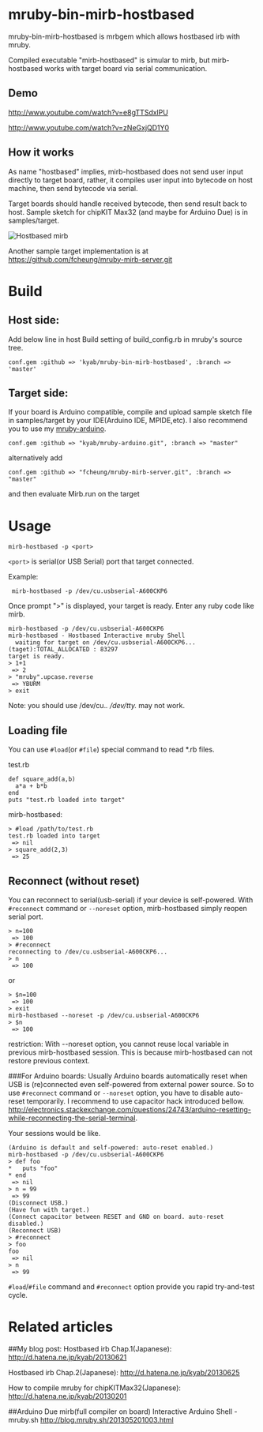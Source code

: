 # mruby-bin-mirb-hostbased
mruby-bin-mirb-hostbased is mrbgem which allows hostbased irb with mruby.

Compiled executable "mirb-hostbased" is simular to mirb, but mirb-hostbased
works with target board via serial communication.

## Demo
 http://www.youtube.com/watch?v=e8gTTSdxlPU

 http://www.youtube.com/watch?v=zNeGxjQD1Y0
 
## How it works
As name "hostbased" implies, mirb-hostbased does not send user input directly to
target board, rather, it compiles user input into bytecode on host machine, then send bytecode via serial.

Target boards should handle received bytecode, then send result back to host.
Sample sketch for chipKIT Max32 (and maybe for Arduino Due) is in samples/target.

![Hostbased mirb](https://cacoo.com/diagrams/EmmKpYRK6YEvRwcE-44F09.png)

Another sample target implementation is at https://github.com/fcheung/mruby-mirb-server.git

# Build
## Host side:
Add below line in host Build setting of build_config.rb in mruby's source tree.

```
conf.gem :github => 'kyab/mruby-bin-mirb-hostbased', :branch => 'master'
```

## Target side:
If your board is Arduino compatible, compile and upload sample sketch file in samples/target by your IDE(Arduino IDE, MPIDE,etc).
I also recommend you to use my [mruby-arduino](https://github.com/kyab/mruby-arduino).

```
conf.gem :github => "kyab/mruby-arduino.git", :branch => "master"
```

alternatively add

```
conf.gem :github => "fcheung/mruby-mirb-server.git", :branch => "master"
```

and then evaluate Mirb.run on the target


# Usage
```
mirb-hostbased -p <port>
```
`<port>` is serial(or USB Serial) port that target connected.

Example:
```
 mirb-hostbased -p /dev/cu.usbserial-A600CKP6
```

Once prompt ">" is displayed, your target is ready. Enter any ruby code like mirb.
```
mirb-hostbased -p /dev/cu.usbserial-A600CKP6 
mirb-hostbased - Hostbased Interactive mruby Shell
  waiting for target on /dev/cu.usbserial-A600CKP6...
(taget):TOTAL_ALLOCATED : 83297
target is ready.
> 1+1
 => 2
> "mruby".upcase.reverse
 => YBURM
> exit
```

Note: you should use /dev/cu.*. /dev/tty.* may not work.

## Loading file
You can use ```#load```(or ```#file```) special command to read *.rb files.

test.rb
```
def square_add(a,b)
  a*a + b*b
end
puts "test.rb loaded into target"
```

mirb-hostbased:
```
> #load /path/to/test.rb
test.rb loaded into target
 => nil
> square_add(2,3)
 => 25
```

## Reconnect (without reset)
You can reconnect to serial(usb-serial) if your device is self-powered. 
With ```#reconnect``` command or ```--noreset``` option, mirb-hostbased simply reopen serial port.

```
> n=100
 => 100 
> #reconnect
reconnecting to /dev/cu.usbserial-A600CKP6...
> n
 => 100
```

or 
```
> $n=100
 => 100 
> exit
mirb-hostbased --noreset -p /dev/cu.usbserial-A600CKP6
> $n
 => 100
```
restriction: With --noreset option, you cannot reuse local variable in previous mirb-hostbased session.
This is because mirb-hostbased can not restore previous context.

###For Arduino boards:
Usually Arduino boards automatically reset when USB is (re)connected even self-powered from external power source. So to use ```#reconnect``` command or ```--noreset``` option,
you have to disable auto-reset temporarily. 
I recommend to use capacitor hack introduced bellow.
http://electronics.stackexchange.com/questions/24743/arduino-resetting-while-reconnecting-the-serial-terminal.

Your sessions would be like.
```
(Arduino is default and self-powered: auto-reset enabled.)
mirb-hostbased -p /dev/cu.usbserial-A600CKP6
> def foo
*   puts "foo"
* end
 => nil
> n = 99
 => 99
(Disconnect USB.)
(Have fun with target.)
(Connect capacitor between RESET and GND on board. auto-reset disabled.)
(Reconnect USB)
> #reconnect
> foo
foo
 => nil
> n
 => 99
```

```#load```/```#file``` command and ```#reconnect``` option provide you rapid try-and-test cycle.

# Related articles
##My blog post:
 Hostbased irb Chap.1(Japanese):
 http://d.hatena.ne.jp/kyab/20130621
 
 Hostbased irb Chap.2(Japanese):
 http://d.hatena.ne.jp/kyab/20130625

 How to compile mruby for chipKITMax32(Japanese):
 http://d.hatena.ne.jp/kyab/20130201

##Arduino Due mirb(full compiler on board)
 Interactive Arduino Shell - mruby.sh
 http://blog.mruby.sh/201305201003.html



